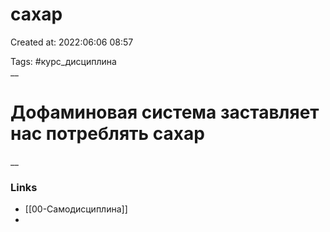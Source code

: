# сахар

Created at: 2022:06:06 08:57

Tags: #курс_дисциплина  
__ 

# Дофаминовая система заставляет нас потреблять сахар 


__

### Links
- [[00-Самодисциплина]]
-
